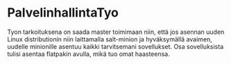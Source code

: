 # PalvelinhallintaTyo
Tyon tarkoituksena on saada master toimimaan niin, että jos asennan uuden Linux distributionin niin laittamalla salt-minion ja hyväksymällä avaimen, uudelle minionille asentuu kaikki tarvitsemani sovellukset. 
Osa sovelluksista tulisi asentaa flatpakin avulla, mikä tuo omat haasteensa.

